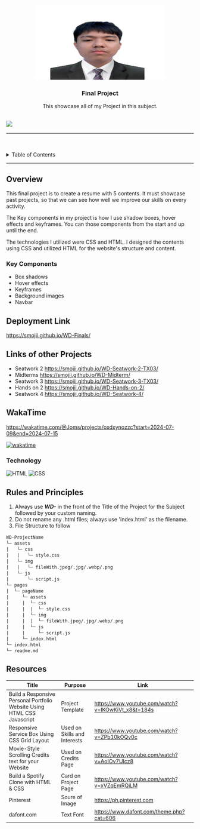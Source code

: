 <a name="readme-top">

<br/>

<br />
<div align="center">
  <a href="https://github.com/Smojii">
  <!-- TODO: If you want to add logo or banner you can add it here -->
    <img src="./assets/img/pic.jpg"  width="350" height="200">
  </a>
<!-- TODO: Change Title to the name of the title of your Project -->
  <h3 align="center">Final Project</h3>
</div>
<!-- TODO: Make a short description -->
<div align="center">
  This showcase all of my Project in this subject.
</div>

<br />

<!-- TODO: Change the zyx-0314 into your github username  -->
<!-- TODO: Change the WD-Template-Project into the same name of your folder -->
![](https://visit-counter.vercel.app/counter.png?page=Smojii/WD-Finals)

---

<br />
<br />

<!-- TODO: If you want to add more layers for your readme -->
<details>
  <summary>Table of Contents</summary>
  <ol>
    <li>
      <a href="#overview">Overview</a>
      <ol>
        <li>
          <a href="#key-components">Key Components</a>
        </li>
        <li>
          <a href="#technology">Technology</a>
        </li>
      </ol>
    </li>
    <li>
      <a href="#rules-and-principles">Rules and Principles</a>
    </li>
    <li>
      <a href="#resources">Resources</a>
    </li>
  </ol>
</details>

---

## Overview

<!-- TODO: To be changed -->
<!-- The following are just sample -->
This final project is to create a resume with 5 contents. It must showcase past projects, so that we can see how well we improve our skills on every activity.

The Key components in my project is how I use shadow boxes, hover effects and keyframes. You can those components from the start and up until the end.

The technologies I utilized were CSS and HTML. I designed the contents using CSS and utilized HTML for the website's structure and content.

### Key Components
<!-- TODO: List of Key Components -->
<!-- The following are just sample -->
- Box shadows
- Hover effects
- Keyframes
- Background images
- Navbar

## Deployment Link
  https://smojii.github.io/WD-Finals/
## Links of other Projects
  - Seatwork 2
    https://smojii.github.io/WD-Seatwork-2-TX03/
  - Midterms
    https://smojii.github.io/WD-Midterm/
  - Seatwork 3
    https://smojii.github.io/WD-Seatwork-3-TX03/
  - Hands on 2
    https://smojii.github.io/WD-Hands-on-2/
  - Seatwork 4
    https://smojii.github.io/WD-Seatwork-4/
## WakaTime
  https://wakatime.com/@Joms/projects/oxdxynozzc?start=2024-07-09&end=2024-07-15

  [![wakatime](https://wakatime.com/badge/user/018ee9d2-8f7c-468a-ae4d-9c91a4d6dbd1/project/64d01abf-45b7-46a4-9816-79f418e2cd11.svg)](https://wakatime.com/badge/user/018ee9d2-8f7c-468a-ae4d-9c91a4d6dbd1/project/64d01abf-45b7-46a4-9816-79f418e2cd11)
### Technology
<!-- TODO: List of Technology Used -->
![HTML](https://img.shields.io/badge/HTML-E34F26?style=for-the-badge&logo=html5&logoColor=white)
![CSS](https://img.shields.io/badge/CSS-1572B6?style=for-the-badge&logo=css3&logoColor=white)

## Rules and Principles
1. Always use ***WD-*** in the front of the Title of the Project for the Subject followed by your custom naming.
2. Do not rename any .html files; always use 'index.html' as the filename.
3. File Structure to follow

```
WD-ProjectName
└─ assets
|   └─ css
|   |   └─ style.css
|   └─ img
|   |   └─ fileWith.jpeg/.jpg/.webp/.png
|   └─ js
|       └─ script.js
└─ pages
|  └─ pageName
|     └─ assets
|     |  └─ css
|     |  |  └─ style.css
|     |  └─ img
|     |  |  └─ fileWith.jpeg/.jpg/.webp/.png
|     |  └─ js
|     |     └─ script.js
|     └─ index.html
└─ index.html
└─ readme.md
```

## Resources

<!-- TODO: Add References -->
| Title | Purpose | Link |
|-|-|-|
| Build a Responsive Personal Portfolio Website Using HTML CSS Javascript | Project Template | https://www.youtube.com/watch?v=IKOwKiVt_x8&t=184s |
| Responsive Service Box Using CSS Grid Layout | Used on Skills and Interests | https://www.youtube.com/watch?v=ZPb10kOQv0c |
| Movie-Style Scrolling Credits text for your Website | Used on Credits Page | https://www.youtube.com/watch?v=AoIOv7Ulcz8 |
| Build a Spotify Clone with HTML & CSS | Card on Project Page | https://www.youtube.com/watch?v=xVZqEmRQjLM |
| Pinterest | Soure of Image | https://ph.pinterest.com |
| dafont.com | Text Font | https://www.dafont.com/theme.php?cat=606 |